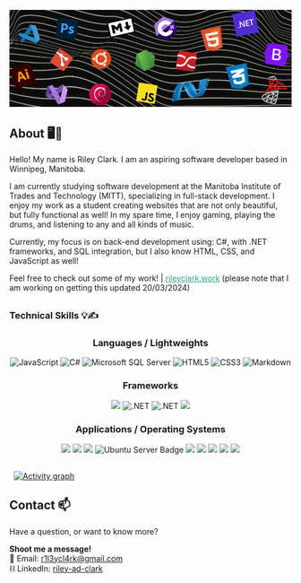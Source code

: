 <p align="center">
  <img src="./assets/g3.png" alt="Your Image Alt Text">
</p>


## About 🖥️🥁 
Hello! My name is Riley Clark. I am an aspiring software developer based in Winnipeg, Manitoba.

I am currently studying software development at the Manitoba Institute of Trades and Technology (MITT), specializing in full-stack development.
I enjoy my work as a student creating websites that are not only beautiful, but fully functional as well! In my spare time, I enjoy gaming, playing the drums,
and listening to any and all kinds of music.

Currently, my focus is on back-end development using: C#, with .NET frameworks, and SQL integration, but I also know HTML, CSS, and JavaScript as well!

Feel free to check out some of my work! | <a style="color:#2aa889" href="https://rileyclark.work" target="_blank">rileyclark.work</a> (please note that I am working on getting this updated 20/03/2024)

##

### Technical Skills 💡✍️
  <div align="center"><h3>Languages / Lightweights</h3></div>
  <p align="center">
    <img src="https://img.shields.io/badge/javascript-%23323330.svg?style=for-the-badge&logo=javascript&logoColor=%23F7DF1E" alt="JavaScript">
    <img src="https://img.shields.io/badge/c%23-%23239120.svg?style=for-the-badge&logo=csharp&logoColor=white" alt="C#">
    <img src="https://img.shields.io/badge/Microsoft%20SQL%20Server-CC2927?style=for-the-badge&logo=microsoft%20sql%20server&logoColor=white" alt="Microsoft SQL Server">
    <img src="https://img.shields.io/badge/html5-%23E34F26.svg?style=for-the-badge&logo=html5&logoColor=white" alt="HTML5">
    <img src="https://img.shields.io/badge/css3-%231572B6.svg?style=for-the-badge&logo=css3&logoColor=white" alt="CSS3">
    <img src="https://img.shields.io/badge/markdown-%23000000.svg?style=for-the-badge&logo=markdown&logoColor=white" alt="Markdown">
  </p>

  <div align="center"><h3>Frameworks</h3></div>
  <p align="center">
    <img src="https://img.shields.io/badge/bootstrap-%238511FA.svg?style=for-the-badge&logo=bootstrap&logoColor=white">
    <img src="https://img.shields.io/badge/.NET-5C2D91?style=for-the-badge&logo=.net&logoColor=white" alt=".NET">
    <img src="https://img.shields.io/badge/.NET_core-5C2D91?style=for-the-badge&logo=.net&logoColor=white" alt=".NET">
    <img src="https://img.shields.io/badge/Entity_Framework-%237F00FF.svg?style=for-the-badge&logo=.net&logoColor=white">
  </p>

  <div align="center"><h3>Applications / Operating Systems</h3></div>
  <p align="center">
    <img src="https://img.shields.io/badge/git-%23F05033.svg?style=for-the-badge&logo=git&logoColor=white">
    <img src="https://img.shields.io/badge/Windows-0078D6?style=for-the-badge&logo=windows&logoColor=white">
    <img src="https://img.shields.io/badge/Debian-D70A53?style=for-the-badge&logo=debian&logoColor=white">
    <img src="https://img.shields.io/badge/Ubuntu_Server-E95420?style=for-the-badge&logo=ubuntu&logoColor=white" alt="Ubuntu Server Badge">
    <img src="https://img.shields.io/badge/adobe%20illustrator-%23FF9A00.svg?style=for-the-badge&logo=adobe%20illustrator&logoColor=white">
    <img src="https://img.shields.io/badge/jellyfin-%23000B25.svg?style=for-the-badge&logo=Jellyfin&logoColor=00A4DC">
    <img src="https://img.shields.io/badge/Visual%20Studio-5C2D91.svg?style=for-the-badge&logo=visual-studio&logoColor=white">
    <img src="https://img.shields.io/badge/Visual%20Studio%20Code-0078d7.svg?style=for-the-badge&logo=visual-studio-code&logoColor=white">
    <img src="https://img.shields.io/badge/LibreOffice-%2318A303?style=for-the-badge&logo=LibreOffice&logoColor=white">
  </p>


##
&nbsp;
[![Activity graph](https://github-readme-activity-graph.vercel.app/graph?username=riley-ad-clark&theme=xcode)](https://github.com/ashutosh00710/github-readme-activity-graph)

##

## Contact 📫
Have a question, or want to know more?

<b>Shoot me a message!</b>
<br>
📧 Email: [r1l3ycl4rk@gmail.com](mailto:r1l3ycl4rk@gmail.com)
<br>
⛓️ LinkedIn: [riley-ad-clark](https://www.linkedin.com/in/riley-clark-5862202b5/)
<br>

##

